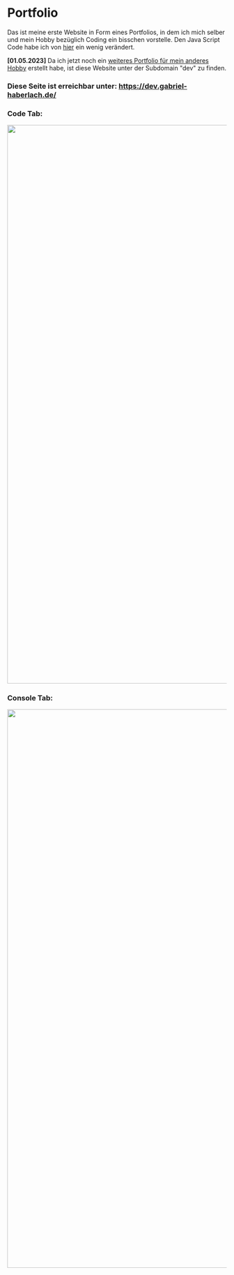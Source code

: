 # Portfolio

Das ist meine erste Website in Form eines Portfolios, in dem ich mich selber und mein Hobby bezüglich Coding ein bisschen vorstelle. Den Java Script Code 
habe ich von [hier](https://www.w3schools.com/howto/howto_js_tabs.asp) ein wenig verändert.

**[01.05.2023]** Da ich jetzt noch ein [weiteres Portfolio für mein anderes Hobby](https://github.com/github-gabriel/photography-portfolio) erstellt habe, ist diese Website unter der Subdomain "dev" zu finden.

### Diese Seite ist erreichbar unter: https://dev.gabriel-haberlach.de/

### **Code Tab:**
<image src="https://github.com/github-gabriel/dev-portfolio/assets/92476790/a212aa9c-32e6-4cf7-9636-072f32a49529" width="1280"></image>

### **Console Tab:**
<image src="https://github.com/github-gabriel/dev-portfolio/assets/92476790/327d590b-8640-4f31-8cc4-2dd289d74fd1" width="1280"></image>
